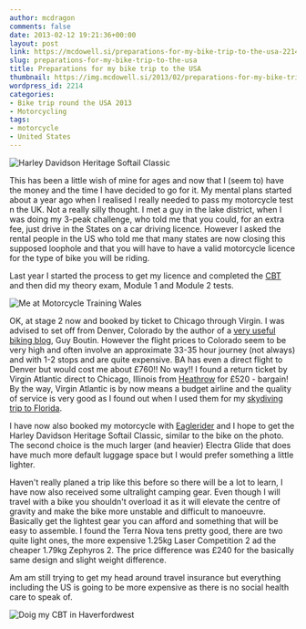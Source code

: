 ```yaml
---
author: mcdragon
comments: false
date: 2013-02-12 19:21:36+00:00
layout: post
link: https://mcdowell.si/preparations-for-my-bike-trip-to-the-usa-2214.html
slug: preparations-for-my-bike-trip-to-the-usa
title: Preparations for my bike trip to the USA
thumbnail: https://img.mcdowell.si/2013/02/preparations-for-my-bike-trip-to-the-usa.png
wordpress_id: 2214
categories:
- Bike trip round the USA 2013
- Motorcycling
tags:
- motorcycle
- United States
---
```


![Harley Davidson Heritage Softail Classic](https://img.mcdowell.si/2013/02/13-hd-heritage-softail-classic-bs.resized-1.jpg "Harley Davidson Heritage Softail Classic")

This has been a little wish of mine for ages and now that I (seem to) have the money and the time I have decided to go for it. My mental plans started about a year ago when I realised I really needed to pass my motorcycle test n the UK. Not a really silly thought. I met a guy in the lake district, when I was doing my 3-peak challenge, who told me that you could, for an extra fee, just drive in the States on a car driving licence.
However I asked the rental people in the US who told me that many states are now closing this supposed loophole and that you will have to have a valid motorcycle licence for the type of bike you will be riding.

Last year I started the process to get my licence and completed the [CBT](http://en.wikipedia.org/wiki/Compulsory_Basic_Training) and then did my theory exam, Module 1 and Module 2 tests.

![Me at Motorcycle Training Wales](https://img.mcdowell.si/2012/04/WMT-1.jpg "Me at Motorcycle Training Wales")

OK, at stage 2 now and booked by ticket to Chicago through Virgin. I was advised to set off from Denver, Colorado by the author of a [very useful biking blog](http://www.bamarider.com/), Guy Boutin. However the flight prices to Colorado seem to be very high and often involve an approximate 33-35 hour journey (not always) and with 1-2 stops and are quite expensive. BA has even a direct flight to Denver but would cost me about £760!! No way!! I found a return ticket by Virgin Atlantic direct to Chicago, Illinois from [Heathrow](http://en.wikipedia.org/wiki/London_Heathrow_Airport) for £520 - bargain! By the way, Virgin Atlantic is by now means a budget airline and the quality of service is very good as I found out when I used them for my [skydiving trip to Florida](https://mcdowell.si/florida-here-i-will-come-68.html).

I have now also booked my motorcycle with [Eaglerider](http://www.eaglerider.com/) and I hope to get the Harley Davidson Heritage Softail Classic, similar to the bike on the photo. The second choice is the much larger (and heavier) Electra Glide that does have much more default luggage space but I would prefer something a little lighter.

Haven't really planed a trip like this before so there will be a lot to learn, I have now also received some ultralight camping gear. Even though I will travel with a bike you shouldn't overload it as it will elevate the centre of gravity and make the bike more unstable and difficult to manoeuvre. Basically get the lightest gear you can afford and something that will be easy to assemble. I found the Terra Nova tens pretty good, there are two quite light ones, the more expensive 1.25kg Laser Competition 2 ad the cheaper 1.79kg Zephyros 2. The price difference was £240 for the basically same design and slight weight difference.

Am am still trying to get my head around travel insurance but everything including the US is going to be more expensive as there is no social health care to speak of.


![Doig my CBT in Haverfordwest](https://img.mcdowell.si/2012/04/cbt-1.jpg "Doig my CBT in Haverfordwest")

